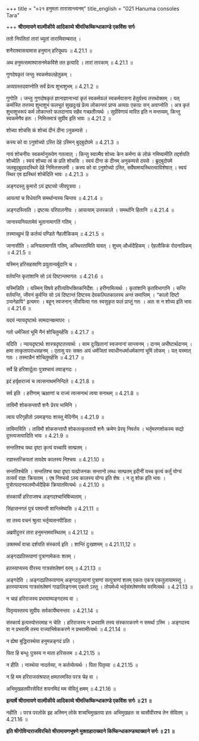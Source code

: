 +++
title = "०२१ हनुमता तारासान्त्वनम्"
title_english = "021 Hanuma consoles Tara"

+++
**श्रीरामायणे वाल्मीकीये आदिकाव्ये श्रीमत्किष्किन्धाकाण्डे एकविंशः सर्गः**

ततो निपतितां तारां च्युतां तारामिवाम्बरात् ।

शनैराश्वासयामास हनुमान् हरियूथपः ॥ 4.21.1 ॥

अथ हनुमत्समाश्वासनमेकविंशे तत इत्यादि । तारां तारकाम् ॥ 4.21.1 ॥

गुणदेषकृतं जन्तुः स्वकर्मफलहेतुकम् ।

अव्यग्रस्तदवाप्नोति सर्वं प्रेत्य शुभाशुभम् ॥ 4.21.2 ॥

गुणोति । जन्तुः गुणदोषकृतं ज्ञानाज्ञानाभ्यां कृतं स्वकर्मफलं स्वकर्मवासना हेतुर्यस्य तत्तथोक्तम् । यत् कर्मास्ति तत्तस्य शुभाशुभं फलभूतं सुखदुःखं प्रेत्य लोकान्तरं प्राप्य अव्यग्रः एकाग्रः सन् अवाप्नोति । अत्र कृतं शुभाशुभरूपं कर्म लोकान्तरे फलदानाय सहैव गच्छतीत्यर्थः । सुग्रीवेणायं मारित इति न मन्तव्यम्, किन्तु स्वकर्मणैव हतः । निमित्तमात्रं सुग्रीव इति भावः ॥ 4.21.2 ॥

शोच्या शोचसि कं शोच्यं दीनं दीना ऽनुकम्पसे ।

कस्य को वा ऽनुशोच्यो ऽस्ति देहे ऽस्मिन् बुद्बुदोपमे ॥ 4.21.3 ॥

नायं शोचनीयः स्वकर्मानुरूपेण गतत्वात् । किन्तु स्वात्मैव शोच्यः केन कर्मणा कं लोकं गमिष्यामीति तद्दर्शयति शोच्येति । स्वयं शोच्या त्वं कं प्रति शोचसि । स्वयं दीना कं दीनम् अनुकम्पसे दयसे । ब्रुद्बुदोपमे जलबुद्बुदवदस्थिरे देहे निमित्तसप्तमी । कस्य को वा ऽनुशोच्यो ऽस्ति, सर्वेषामप्यस्थिरत्वाविशेषात् । स्वयं स्थिर एव ह्यस्थिरं शोचेदिति भावः ॥ 4.21.3 ॥

अङ्गदस्तु कुमारो ऽयं द्रष्टव्यो जीवपुत्रया ।

आयत्यां च विधेयानि समर्थान्यस्य चिन्तय ॥ 4.21.4 ॥

अङ्गदस्त्विति । द्रष्टव्यः परिपालनीयः । आयत्याम् उत्तरकाले । समर्थानि हितानि ॥ 4.21.4 ॥

जानास्यनियतामेवं भूतानामागतिं गतिम् ।

तस्माच्छुभं हि कर्तव्यं पण्डिते नैहलौकिकम् ॥ 4.21.5 ॥

जानासीति । अनियतामागतिं गतिम्, अस्थिरतामिति यावत् । शुभम् और्ध्वदैहिकम् । ऐहलौकिकं रोदनादिकम् ॥ 4.21.5 ॥

यस्मिन् हरिसहस्राणि प्रयुतान्यर्बुदानि च ।

वर्तयन्ति कृतांशानि सो ऽयं दिष्टान्तमागतः ॥ 4.21.6 ॥

यस्मिन्निति । यस्मिन् विषये हरीत्यविभक्तिकनिर्देशः । हरीणामित्यर्थः । कृतांशानि कृतविभागानि । सन्ति वर्तयन्ति, जीवनं कुर्वन्ति सो ऽयं दिष्टान्तं दिष्टस्य देवकल्पितकालस्य अन्तं समाप्तिम् । “कालो दिष्टो ऽप्यनेहापि” इत्यमरः । बहून् स्वजनान् जीवयित्वा गतः स्वसुकृत फलं प्राप्तुं गतः । अतः स न शोच्य इति भावः ॥ 4.21.6 ॥

यदयं न्यायदृष्टार्थः सामदानक्षमापरः ।

गतो धर्मजितां भूमिं नैनं शोचितुमर्हसि ॥ 4.21.7 ॥

यदिति । न्यायदृष्टार्थः शास्त्रदृष्टतत्त्वार्थः । साम दुःखितानां स्वजनानां सान्त्वनम् । दानम् अभीष्टार्थदानम् । क्षमा तत्कृतापराधसहनम् । एतासु परः सक्तः अयं धर्मजितां स्वाधीनधर्माधर्मकाणां भूमिं लोकम् । यत् यस्मात् गतः । तस्मान्नैनं शोचितुमर्हसि ॥ 4.21.7 ॥

सर्वे हि हरिशार्दूलाः पुत्रश्चायं तवाङ्गदः ।

इदं हर्यृक्षराज्यं च त्वत्सनाथमनिन्दिते ॥ 4.21.8 ॥

सर्व इति । हरीणाम् ऋक्षाणां च राज्यं त्वत्सनाथं त्वया सनाथम् ॥ 4.21.8 ॥

ताविमौ शोकसन्तापौ शनैः प्रेरय भामिनि ।

त्वाय परिगृहीतो ऽयमङ्गदः शास्तु मेदिनीम् ॥ 4.21.9 ॥

ताविमाविति । ताविमौ शोकसन्तापौ शोकतत्कृततापौ शनैः क्रमेण प्रेरयृ निवर्तय । भर्तृमरणशोकस्य सद्यो दुस्त्यजत्वादिति भावः ॥ 4.21.9 ॥

सन्ततिश्च यथा दृष्टा कृत्यं यच्चापि साम्प्रतम् ।

राज्ञस्तत्क्रियतां तावदेष कालस्य निश्चयः ॥ 4.21.10 ॥

सन्ततिश्चेति । सन्ततिश्च यथा दृष्टा यत्प्रोजनकः सन्तानो लब्धः साम्प्रतम् इदीनीं यच्च कृत्यं कर्तुं योग्यं तत्सर्वं राज्ञः क्रियताम् । एष निश्चयो ऽस्य कालस्य योग्य इति शेषः । न तु शोक इति भावः । पुत्रोत्पादनफलमौर्ध्वदैहिकं क्रियातमित्यर्थः ॥ 4.21.10 ॥

संस्कार्यो हरिराजश्च अङ्गदश्चाभिषिच्यताम् ।

सिंहासनगतं पुत्रं पश्यन्ती शान्तिमेष्यसि ॥ 4.21.11 ॥

सा तस्य वचनं श्रुत्वा भर्तृव्यसनपीडिता ।

अब्रवीदुत्तरं तारा हनुमन्तमवस्थितम् ॥ 4.21.12 ॥

उक्तमर्थं वाचा दर्शयति संस्कार्य इति । शान्तिं दुःखशमम् ॥ 4.21.11,12 ॥

अङ्गदप्रतिरूपाणां पुत्राणामेकतः शतम् ।

हतस्याप्यस्य वीरस्य गात्रसंश्लेषणं वरम् ॥ 4.21.13 ॥

अङ्गदेति । अङ्गदप्रतिरूपाणाम् अङ्गदतुल्यानां पुत्राणां सत्पुत्राणां शतम् एकतः एकत्र एकतुलायामस्तु । हतस्याप्यस्य गात्रसंश्लेषणं गाढालिङ्गनम् एकतो ऽस्तु । तोयर्मध्ये भर्तृसंश्लेषणमेव वरमित्यर्थः ॥ 4.21.13 ॥

न चाहं हरिराजस्य प्रभावाम्यङ्गदस्य वा ।

पितृव्यस्तस्य सुग्रीवः सर्वकार्येष्वनन्तरः ॥ 4.21.14 ॥

संस्कार्य इत्यस्योत्तरमाह न चेति । हरिराजस्य न प्रभवामि तस्य संस्कारकरणे न समर्था ऽस्मि । अङ्गदस्य वा न प्रभवामि तस्य राज्याभिषेककरणे न प्रभवामीत्यर्थः ॥ 4.21.14 ॥

न ह्येषा बुद्धिरास्थेया हनुमन्नङ्गदं प्रति ।

पिता हि बन्धुः पुत्रस्य न माता हरिसत्तम ॥ 4.21.15 ॥

न हीति । नास्थेया नादर्तव्या, न कर्तव्येत्यर्थः । पिता पितृव्या ॥ 4.21.15 ॥

न हि मम हरिराजसंश्रयात् क्षमतरमस्ति परत्र चेह वा ।

अभिमुखहतवीरसेवितं शयनमिदं मम सेवितुं क्षमम् ॥ 4.21.16 ॥

**इत्यार्षे श्रीरामायणे वाल्मीकीये आदिकाव्ये श्रीमत्किष्किन्धाकाण्डे एकविंशः सर्गः ॥ 21 ॥**

नहीति । परत्र परलोके इह अस्मिन् लोके शत्र्वभिमुखतया हतः अभिमुखहतः स चासौवीरश्च तेन सेवितम् ॥ 4.21.16 ॥

**इति श्रीगोविन्दराजविरचिते श्रीरामायणभूषणे मुक्ताहाराख्याने किष्किन्धाकाण्डव्याख्याने सर्गः ॥ 21 ॥**
